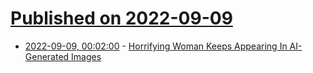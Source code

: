 # [Published on 2022-09-09](index.md)

* [2022-09-09, 00:02:00](https://slashdot.org/story/22/09/08/2128203/horrifying-woman-keeps-appearing-in-ai-generated-images?utm_source=rss1.0mainlinkanon&utm_medium=feed) - [Horrifying Woman Keeps Appearing In AI-Generated Images](https://slashdot.org/story/22/09/08/2128203/horrifying-woman-keeps-appearing-in-ai-generated-images?utm_source=rss1.0mainlinkanon&utm_medium=feed)
